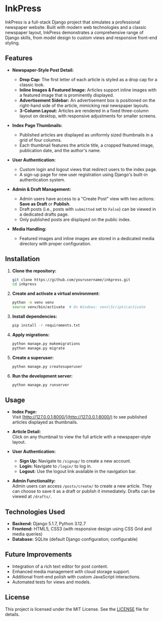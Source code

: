 # InkPress

InkPress is a full-stack Django project that simulates a professional newspaper website. Built with modern web technologies and a classic newspaper layout, InkPress demonstrates a comprehensive range of Django skills, from model design to custom views and responsive front-end styling.

## Features

- **Newspaper-Style Post Detail:**  
  - **Drop Cap:** The first letter of each article is styled as a drop cap for a classic look.
  - **Inline Images & Featured Image:** Articles support inline images with a featured image that is prominently displayed.
  - **Advertisement Sidebar:** An advertisement box is positioned on the right-hand side of the article, mimicking real newspaper layouts.
  - **3-Column Layout:** Articles are rendered in a fixed three-column layout on desktop, with responsive adjustments for smaller screens.

- **Index Page Thumbnails:**  
  - Published articles are displayed as uniformly sized thumbnails in a grid of four columns.
  - Each thumbnail features the article title, a cropped featured image, publication date, and the author's name.

- **User Authentication:**  
  - Custom login and logout views that redirect users to the index page.
  - A sign-up page for new user registration using Django's built-in authentication system.

- **Admin & Draft Management:**  
  - Admin users have access to a "Create Post" view with two actions: **Save as Draft** or **Publish**.
  - Draft posts (i.e., posts with `submitted` set to `False`) can be viewed in a dedicated drafts page.
  - Only published posts are displayed on the public index.

- **Media Handling:**  
  - Featured images and inline images are stored in a dedicated media directory with proper configuration.

## Installation

1. **Clone the repository:**

   ```bash
   git clone https://github.com/yourusername/inkpress.git
   cd inkpress
   ```

2. **Create and activate a virtual environment:**

   ```bash
   python -m venv venv
   source venv/bin/activate  # On Windows: venv\Scripts\activate
   ```

3. **Install dependencies:**

   ```bash
   pip install -r requirements.txt
   ```

4. **Apply migrations:**

   ```bash
   python manage.py makemigrations
   python manage.py migrate
   ```

5. **Create a superuser:**

   ```bash
   python manage.py createsuperuser
   ```

6. **Run the development server:**

   ```bash
   python manage.py runserver
   ```

## Usage

- **Index Page:**  
  Visit [http://127.0.0.1:8000/](http://127.0.0.1:8000/) to see published articles displayed as thumbnails.

- **Article Detail:**  
  Click on any thumbnail to view the full article with a newspaper-style layout.

- **User Authentication:**  
  - **Sign Up:** Navigate to `/signup/` to create a new account.
  - **Login:** Navigate to `/login/` to log in.
  - **Logout:** Use the logout link available in the navigation bar.

- **Admin Functionality:**  
  Admin users can access `/posts/create/` to create a new article. They can choose to save it as a draft or publish it immediately. Drafts can be viewed at `/drafts/`.

## Technologies Used

- **Backend:** Django 5.1.7, Python 3.12.7
- **Frontend:** HTML5, CSS3 (with responsive design using CSS Grid and media queries)
- **Database:** SQLite (default Django configuration; configurable)

## Future Improvements

- Integration of a rich text editor for post content.
- Enhanced media management with cloud storage support.
- Additional front-end polish with custom JavaScript interactions.
- Automated tests for views and models.

## License

This project is licensed under the MIT License. See the [LICENSE](LICENSE) file for details.

